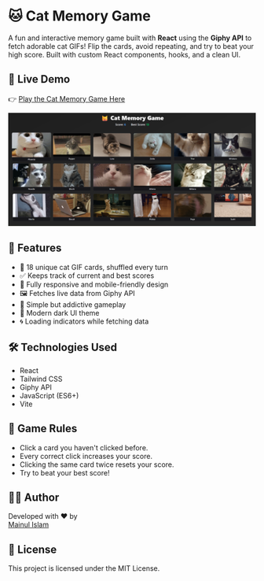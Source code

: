 # 🐱 Cat Memory Game

A fun and interactive memory game built with **React** using the **Giphy API** to fetch adorable cat GIFs! Flip the cards, avoid repeating, and try to beat your high score. Built with custom React components, hooks, and a clean UI.

## 🔗 Live Demo

👉 [Play the Cat Memory Game Here](https://cat-memory-game-nine.vercel.app/)


![Screenshot](./src/assets/preview.png)

## 🚀 Features

- 🔁 18 unique cat GIF cards, shuffled every turn  
- ✅ Keeps track of current and best scores  
- 🎯 Fully responsive and mobile-friendly design  
- 🖼️ Fetches live data from Giphy API  
- 🧠 Simple but addictive gameplay  
- 🌙 Modern dark UI theme  
- 🌀 Loading indicators while fetching data  

## 🛠️ Technologies Used

- React  
- Tailwind CSS  
- Giphy API  
- JavaScript (ES6+)  
- Vite  

## 🧠 Game Rules

- Click a card you haven't clicked before.  
- Every correct click increases your score.  
- Clicking the same card twice resets your score.  
- Try to beat your best score!

## 👨‍💻 Author

Developed with ❤️ by  
[Mainul Islam](https://github.com/Mainul-Islam-Nirob)

## 📄 License

This project is licensed under the MIT License.

